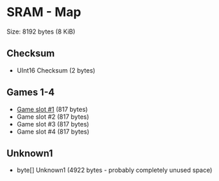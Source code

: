 ﻿# SRAM - Map

Size: 8192 bytes (8 KiB)

## Checksum
* UInt16 Checksum (2 bytes)

## Games 1-4
* [Game slot #1](SramGame.md) (817 bytes)
* Game slot #2 (817 bytes)
* Game slot #3 (817 bytes)
* Game slot #4 (817 bytes)

## Unknown1
* byte[] Unknown1 (4922 bytes - probably completely unused space)
